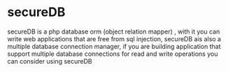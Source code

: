 # secureDB
secureDB is a php database orm (object relation mapper) , with it you can write web applications that are free from sql injection, secureDB ais also a  multiple database connection manager, if you are building application that support multiple database connections for read and write operations you can consider using secureDB 
